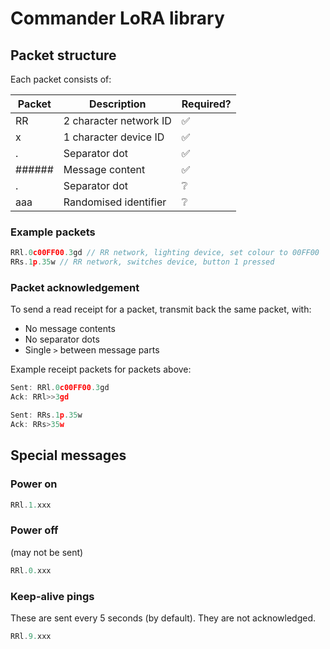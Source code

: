 # Commander LoRA library


## Packet structure

Each packet consists of:

| Packet | Description | Required? |
| --- | --- | --- |
| RR | 2 character network ID | ✅ |
| x | 1 character device ID | ✅ |
| . | Separator dot | ✅ |
| ###### | Message content | ✅ |
| . | Separator dot | ❔ |
| aaa | Randomised identifier | ❔ |


### Example packets

```javascript
RRl.0c00FF00.3gd // RR network, lighting device, set colour to 00FF00
RRs.1p.35w // RR network, switches device, button 1 pressed
```

### Packet acknowledgement

To send a read receipt for a packet, transmit back the same packet, with:

+ No message contents
+ No separator dots
+ Single `>` between message parts

Example receipt packets for packets above:

```javascript
Sent: RRl.0c00FF00.3gd
Ack: RRl>>3gd

Sent: RRs.1p.35w
Ack: RRs>35w
```

## Special messages

### Power on

```javascript
RRl.1.xxx
```

### Power off

(may not be sent)

```javascript
RRl.0.xxx
```

### Keep-alive pings

These are sent every 5 seconds (by default). They are not acknowledged.

```javascript
RRl.9.xxx
```
